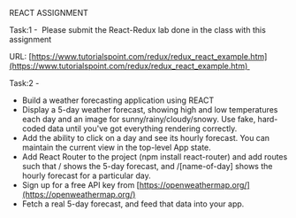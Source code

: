 REACT ASSIGNMENT

Task:1 -  Please submit the React-Redux lab done in the class with this assignment

URL: [https://www.tutorialspoint.com/redux/redux_react_example.htm](https://www.tutorialspoint.com/redux/redux_react_example.htm) 

Task:2 - 

-   Build a weather forecasting application using REACT
-   Display a 5-day weather forecast, showing high and low temperatures each day and an image for sunny/rainy/cloudy/snowy. Use fake, hard-coded data until you've got everything rendering correctly.
-   Add the ability to click on a day and see its hourly forecast. You can maintain the current view in the top-level App state.
-   Add React Router to the project (npm install react-router) and add routes such that / shows the 5-day forecast, and /[name-of-day] shows the hourly forecast for a particular day.
-   Sign up for a free API key from [https://openweathermap.org/](https://openweathermap.org/)
-   Fetch a real 5-day forecast, and feed that data into your app.

